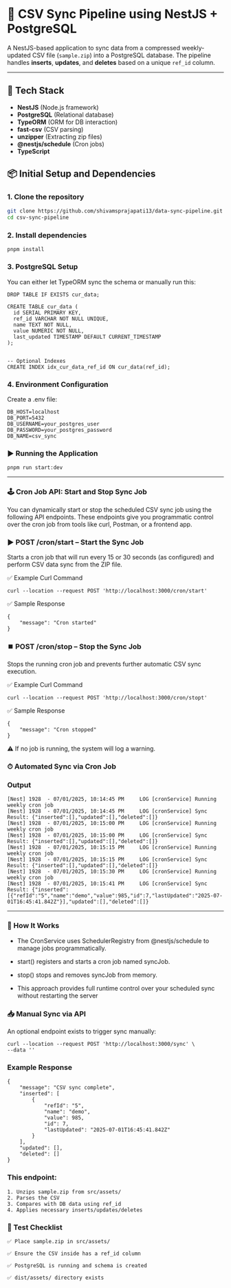# 🔁 CSV Sync Pipeline using NestJS + PostgreSQL

A NestJS-based application to sync data from a compressed weekly-updated CSV file (`sample.zip`) into a PostgreSQL database. The pipeline handles **inserts**, **updates**, and **deletes** based on a unique `ref_id` column.

---

## 🧱 Tech Stack

- **NestJS** (Node.js framework)
- **PostgreSQL** (Relational database)
- **TypeORM** (ORM for DB interaction)
- **fast-csv** (CSV parsing)
- **unzipper** (Extracting zip files)
- **@nestjs/schedule** (Cron jobs)
- **TypeScript**

## 📦 Initial Setup and Dependencies

### 1. Clone the repository

```bash
git clone https://github.com/shivamsprajapati13/data-sync-pipeline.git
cd csv-sync-pipeline
```

### 2. Install dependencies
```
pnpm install
```

### 3. PostgreSQL Setup
You can either let TypeORM sync the schema or manually run this:
```
DROP TABLE IF EXISTS cur_data;

CREATE TABLE cur_data (
  id SERIAL PRIMARY KEY,
  ref_id VARCHAR NOT NULL UNIQUE,  
  name TEXT NOT NULL,
  value NUMERIC NOT NULL,
  last_updated TIMESTAMP DEFAULT CURRENT_TIMESTAMP
);


-- Optional Indexes
CREATE INDEX idx_cur_data_ref_id ON cur_data(ref_id);
```


### 4. Environment Configuration
Create a .env file:
```
DB_HOST=localhost
DB_PORT=5432
DB_USERNAME=your_postgres_user
DB_PASSWORD=your_postgres_password
DB_NAME=csv_sync
```

### ▶️ Running the Application
```
pnpm run start:dev
```
---


### 🕹️ Cron Job API: Start and Stop Sync Job
You can dynamically start or stop the scheduled CSV sync job using the following API endpoints. These endpoints give you programmatic control over the cron job from tools like curl, Postman, or a frontend app.

### ▶️ POST /cron/start – Start the Sync Job
Starts a cron job that will run every 15 or 30 seconds (as configured) and perform CSV data sync from the ZIP file.

✅ Example Curl Command
```
curl --location --request POST 'http://localhost:3000/cron/start'
```
✅ Sample Response
```
{
    "message": "Cron started"
}
```


### ⏹️ POST /cron/stop – Stop the Sync Job
Stops the running cron job and prevents further automatic CSV sync execution.

✅ Example Curl Command
```
curl --location --request POST 'http://localhost:3000/cron/stopt'
```
✅ Sample Response
```
{
    "message": "Cron stopped"
}
```
⚠️ If no job is running, the system will log a warning.


### ⏱ Automated Sync via Cron Job

### Output
```
[Nest] 1928  - 07/01/2025, 10:14:45 PM     LOG [cronService] Running weekly cron job
[Nest] 1928  - 07/01/2025, 10:14:45 PM     LOG [cronService] Sync Result: {"inserted":[],"updated":[],"deleted":[]}
[Nest] 1928  - 07/01/2025, 10:15:00 PM     LOG [cronService] Running weekly cron job
[Nest] 1928  - 07/01/2025, 10:15:00 PM     LOG [cronService] Sync Result: {"inserted":[],"updated":[],"deleted":[]}
[Nest] 1928  - 07/01/2025, 10:15:15 PM     LOG [cronService] Running weekly cron job
[Nest] 1928  - 07/01/2025, 10:15:15 PM     LOG [cronService] Sync Result: {"inserted":[],"updated":[],"deleted":[]}
[Nest] 1928  - 07/01/2025, 10:15:30 PM     LOG [cronService] Running weekly cron job
[Nest] 1928  - 07/01/2025, 10:15:41 PM     LOG [cronService] Sync Result: {"inserted":[{"refId":"5","name":"demo","value":985,"id":7,"lastUpdated":"2025-07-01T16:45:41.842Z"}],"updated":[],"deleted":[]}

```

---

### 🧠 How It Works
- The CronService uses SchedulerRegistry from @nestjs/schedule to manage jobs programmatically.

- start() registers and starts a cron job named syncJob.

- stop() stops and removes syncJob from memory.

- This approach provides full runtime control over your scheduled sync without restarting the server


### 📥 Manual Sync via API
An optional endpoint exists to trigger sync manually:

```
curl --location --request POST 'http://localhost:3000/sync' \
--data ''
```

### Example Response
```
{
    "message": "CSV sync complete",
    "inserted": [
        {
            "refId": "5",
            "name": "demo",
            "value": 985,
            "id": 7,
            "lastUpdated": "2025-07-01T16:45:41.842Z"
        }
    ],
    "updated": [],
    "deleted": []
}
```

### This endpoint:
```
1. Unzips sample.zip from src/assets/
2. Parses the CSV
3. Compares with DB data using ref_id
4. Applies necessary inserts/updates/deletes
```

### 🧪 Test Checklist
```
✅ Place sample.zip in src/assets/

✅ Ensure the CSV inside has a ref_id column

✅ PostgreSQL is running and schema is created

✅ dist/assets/ directory exists
```

